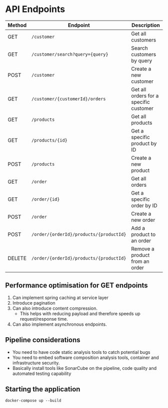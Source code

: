 # API Endpoints
| Method  | Endpoint                          | Description                                  |
|---------|-----------------------------------|----------------------------------------------|
| GET     | `/customer`                       | Get all customers                            |
| GET     | `/customer/search?query={query}`  | Search customers by query                    |
| POST    | `/customer`                       | Create a new customer                        |
| GET     | `/customer/{customerId}/orders`   | Get all orders for a specific customer       |
| GET     | `/products`                       | Get all products                             |
| GET     | `/products/{id}`                  | Get a specific product by ID                 |
| POST    | `/products`                       | Create a new product                         |
| GET     | `/order`                          | Get all orders                               |
| GET     | `/order/{id}`                     | Get a specific order by ID                   |
| POST    | `/order`                          | Create a new order                           |
| POST    | `/order/{orderId}/products/{productId}` | Add a product to an order             |
| DELETE  | `/order/{orderId}/products/{productId}` | Remove a product from an order        |

## Performance optimisation for GET endpoints

1. Can implement spring caching at service layer
2. Introduce pagination 
3. Can also introduce content compression.
    - This helps with reducing payload and therefore speeds up request/response time.
4. Can also implement asynchronous endpoints.

## Pipeline considerations
   - You need to have code static analysis tools to catch potential bugs
   - You need to embed software composition analysis tools, container and infrastructure security.
   - Basically install tools like SonarCube on the pipeline, code quality and automated testing capability

## Starting the application
   ```
   docker-compose up --build
   ```